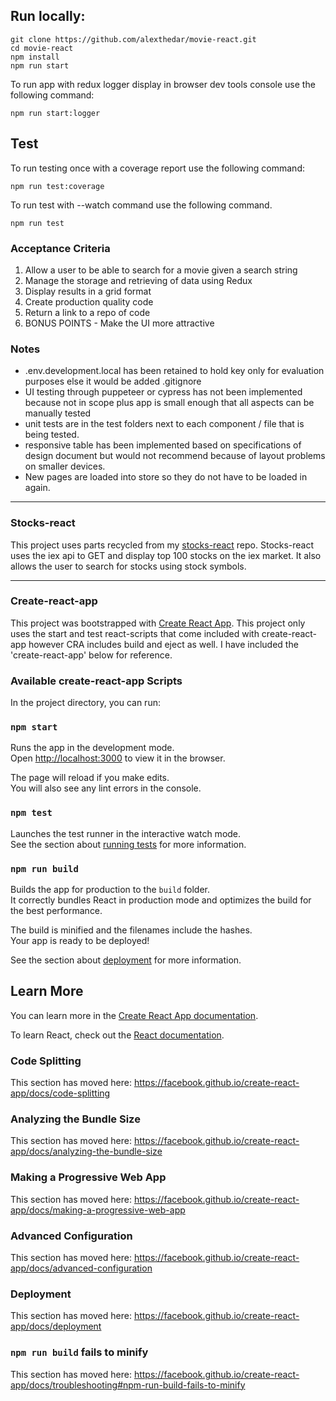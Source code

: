 ## Run locally:

```
git clone https://github.com/alexthedar/movie-react.git
cd movie-react
npm install
npm run start
```

To run app with redux logger display in browser dev tools console use the following command:

```
npm run start:logger
```

## Test

To run testing once with a coverage report use the following command:

```
npm run test:coverage
```

To run test with --watch command use the following command.

```
npm run test
```

### Acceptance Criteria

1. Allow a user to be able to search for a movie given a search string
2. Manage the storage and retrieving of data using Redux
3. Display results in a grid format
4. Create production quality code
5. Return a link to a repo of code
6. BONUS POINTS - Make the UI more attractive

### Notes

- .env.development.local has been retained to hold key only for evaluation purposes else it would be added .gitignore
- UI testing through puppeteer or cypress has not been implemented because not in scope plus app is small enough that all aspects can be manually tested
- unit tests are in the test folders next to each component / file that is being tested.
- responsive table has been implemented based on specifications of design document but would not recommend because of layout problems on smaller devices.
- New pages are loaded into store so they do not have to be loaded in again.

---

### Stocks-react

This project uses parts recycled from my [stocks-react](https://github.com/alexthedar/stocks-react) repo. Stocks-react uses the iex api to GET and display top 100 stocks on the iex market. It also allows the user to search for stocks using stock symbols.

---

### Create-react-app

This project was bootstrapped with [Create React App](https://github.com/facebook/create-react-app). This project only uses the start and test react-scripts that come included with create-react-app however CRA includes build and eject as well. I have included the 'create-react-app' below for reference.

### Available create-react-app Scripts

In the project directory, you can run:

### `npm start`

Runs the app in the development mode.<br>
Open [http://localhost:3000](http://localhost:3000) to view it in the browser.

The page will reload if you make edits.<br>
You will also see any lint errors in the console.

### `npm test`

Launches the test runner in the interactive watch mode.<br>
See the section about [running tests](https://facebook.github.io/create-react-app/docs/running-tests) for more information.

### `npm run build`

Builds the app for production to the `build` folder.<br>
It correctly bundles React in production mode and optimizes the build for the best performance.

The build is minified and the filenames include the hashes.<br>
Your app is ready to be deployed!

See the section about [deployment](https://facebook.github.io/create-react-app/docs/deployment) for more information.

## Learn More

You can learn more in the [Create React App documentation](https://facebook.github.io/create-react-app/docs/getting-started).

To learn React, check out the [React documentation](https://reactjs.org/).

### Code Splitting

This section has moved here: https://facebook.github.io/create-react-app/docs/code-splitting

### Analyzing the Bundle Size

This section has moved here: https://facebook.github.io/create-react-app/docs/analyzing-the-bundle-size

### Making a Progressive Web App

This section has moved here: https://facebook.github.io/create-react-app/docs/making-a-progressive-web-app

### Advanced Configuration

This section has moved here: https://facebook.github.io/create-react-app/docs/advanced-configuration

### Deployment

This section has moved here: https://facebook.github.io/create-react-app/docs/deployment

### `npm run build` fails to minify

This section has moved here: https://facebook.github.io/create-react-app/docs/troubleshooting#npm-run-build-fails-to-minify
